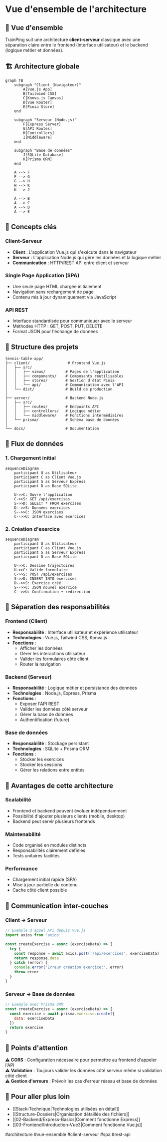 # Vue d'ensemble de l'architecture

## 🎯 Vue d'ensemble

TrainPing suit une architecture **client-serveur** classique avec une séparation claire entre le frontend (interface utilisateur) et le backend (logique métier et données).

## 🏗️ Architecture globale

```mermaid
graph TB
    subgraph "Client (Navigateur)"
        A[Vue.js App]
        B[Tailwind CSS]
        C[Konva.js Canvas]
        D[Vue Router]
        E[Pinia Store]
    end
    
    subgraph "Serveur (Node.js)"
        F[Express Server]
        G[API Routes]
        H[Controllers]
        I[Middleware]
    end
    
    subgraph "Base de données"
        J[SQLite Database]
        K[Prisma ORM]
    end
    
    A --> F
    F --> G
    G --> H
    H --> K
    K --> J
    
    A --> B
    A --> C
    A --> D
    A --> E
```

## 🔧 Concepts clés

### Client-Serveur
- **Client** : L'application Vue.js qui s'exécute dans le navigateur
- **Serveur** : L'application Node.js qui gère les données et la logique métier
- **Communication** : HTTP/REST API entre client et serveur

### Single Page Application (SPA)
- Une seule page HTML chargée initialement
- Navigation sans rechargement de page
- Contenu mis à jour dynamiquement via JavaScript

### API REST
- Interface standardisée pour communiquer avec le serveur
- Méthodes HTTP : GET, POST, PUT, DELETE
- Format JSON pour l'échange de données

## 📁 Structure des projets

```
tennis-table-app/
├── client/                 # Frontend Vue.js
│   ├── src/
│   │   ├── views/         # Pages de l'application
│   │   ├── components/    # Composants réutilisables
│   │   ├── stores/        # Gestion d'état Pinia
│   │   └── api/           # Communication avec l'API
│   └── dist/              # Build de production
│
├── server/                # Backend Node.js
│   ├── src/
│   │   ├── routes/        # Endpoints API
│   │   ├── controllers/   # Logique métier
│   │   └── middleware/    # Fonctions intermédiaires
│   └── prisma/            # Schéma base de données
│
└── docs/                  # Documentation
```

## 🔄 Flux de données

### 1. Chargement initial
```mermaid
sequenceDiagram
    participant U as Utilisateur
    participant C as Client Vue.js
    participant S as Serveur Express
    participant D as Base SQLite
    
    U->>C: Ouvre l'application
    C->>S: GET /api/exercises
    S->>D: SELECT * FROM exercises
    D-->>S: Données exercices
    S-->>C: JSON exercises
    C-->>U: Interface avec exercices
```

### 2. Création d'exercice
```mermaid
sequenceDiagram
    participant U as Utilisateur
    participant C as Client Vue.js
    participant S as Serveur Express
    participant D as Base SQLite
    
    U->>C: Dessine trajectoires
    U->>C: Valide formulaire
    C->>S: POST /api/exercises
    S->>D: INSERT INTO exercises
    D-->>S: Exercice créé
    S-->>C: JSON nouvel exercice
    C-->>U: Confirmation + redirection
```

## 🎨 Séparation des responsabilités

### Frontend (Client)
- **Responsabilité** : Interface utilisateur et expérience utilisateur
- **Technologies** : Vue.js, Tailwind CSS, Konva.js
- **Fonctions** :
  - Afficher les données
  - Gérer les interactions utilisateur
  - Valider les formulaires côté client
  - Router la navigation

### Backend (Serveur)
- **Responsabilité** : Logique métier et persistance des données
- **Technologies** : Node.js, Express, Prisma
- **Fonctions** :
  - Exposer l'API REST
  - Valider les données côté serveur
  - Gérer la base de données
  - Authentification (future)

### Base de données
- **Responsabilité** : Stockage persistant
- **Technologies** : SQLite + Prisma ORM
- **Fonctions** :
  - Stocker les exercices
  - Stocker les sessions
  - Gérer les relations entre entités

## 🚀 Avantages de cette architecture

### Scalabilité
- Frontend et backend peuvent évoluer indépendamment
- Possibilité d'ajouter plusieurs clients (mobile, desktop)
- Backend peut servir plusieurs frontends

### Maintenabilité
- Code organisé en modules distincts
- Responsabilités clairement définies
- Tests unitaires facilités

### Performance
- Chargement initial rapide (SPA)
- Mise à jour partielle du contenu
- Cache côté client possible

## 🔗 Communication inter-couches

### Client → Serveur
```javascript
// Exemple d'appel API depuis Vue.js
import axios from 'axios'

const createExercise = async (exerciseData) => {
  try {
    const response = await axios.post('/api/exercises', exerciseData)
    return response.data
  } catch (error) {
    console.error('Erreur création exercice:', error)
    throw error
  }
}
```

### Serveur → Base de données
```javascript
// Exemple avec Prisma ORM
const createExercise = async (exerciseData) => {
  const exercise = await prisma.exercise.create({
    data: exerciseData
  })
  return exercise
}
```

## 📝 Points d'attention

⚠️ **CORS** : Configuration nécessaire pour permettre au frontend d'appeler l'API  
⚠️ **Validation** : Toujours valider les données côté serveur même si validation côté client  
⚠️ **Gestion d'erreurs** : Prévoir les cas d'erreur réseau et base de données  

## 🔗 Pour aller plus loin

- [[Stack-Technique|Technologies utilisées en détail]]
- [[Structure-Dossiers|Organisation détaillée des fichiers]]
- [[02-Backend/Express-Basics|Comment fonctionne Express]]
- [[03-Frontend/Introduction-Vue3|Comment fonctionne Vue.js]]

#architecture #vue-ensemble #client-serveur #spa #rest-api